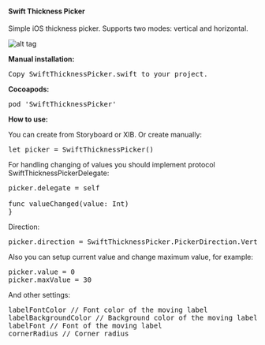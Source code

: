 <h4>Swift Thickness Picker</h4>

Simple iOS thickness picker. Supports two modes: vertical and horizontal. 

![alt tag](https://raw.github.com/maximbilan/SwiftThicknessPicker/master/img/img1.png)

<b>Manual installation:</b>
<pre>
Copy SwiftThicknessPicker.swift to your project.
</pre>

<b>Cocoapods:</b>
<pre>
pod 'SwiftThicknessPicker'
</pre>

<b>How to use:</b>

You can create from Storyboard or XIB. Or create manually:
<pre>
let picker = SwiftThicknessPicker()
</pre>
For handling changing of values you should implement protocol SwiftThicknessPickerDelegate:
<pre>
picker.delegate = self

func valueChanged(value: Int)
}
</pre>

Direction:
<pre>
picker.direction = SwiftThicknessPicker.PickerDirection.Vertical // Vertical, Horizontal
</pre>

Also you can setup current value and change maximum value, for example:
<pre>
picker.value = 0
picker.maxValue = 30
</pre>
And other settings:
<pre>
labelFontColor // Font color of the moving label
labelBackgroundColor // Background color of the moving label
labelFont // Font of the moving label
cornerRadius // Corner radius
</pre>
